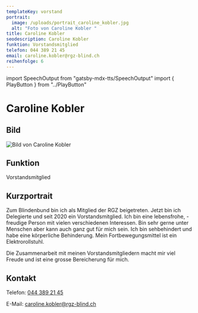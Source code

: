 ```yaml
---
templateKey: vorstand
portrait:
  image: /uploads/portrait_caroline_kobler.jpg
  alt: "Foto von Caroline Kobler "
title: Caroline Kobler
seodescription: Caroline Kobler
funktion: Vorstandsmitglied
telefon: 044 389 21 45
email: caroline.kobler@rgz-blind.ch
reihenfolge: 6
---
```

import SpeechOutput from "gatsby-mdx-tts/SpeechOutput"
import { PlayButton } from "../PlayButton"

<SpeechOutput id="vorstand-caroline-kobler" customPlayButton={PlayButton}>

# Caroline Kobler

## Bild

![Bild von Caroline Kobler](/uploads/portrait_caroline_kobler.jpg "Bild von Caroline Kobler")

## Funktion

Vorstandsmitglied

## Kurzportrait

Zum Blindenbund bin ich als Mitglied der RGZ beigetreten. Jetzt bin ich Delegierte und seit 2020 ein Vorstandsmitglied. Ich bin eine lebensfrohe, -freudige Person mit vielen verschiedenen Interessen. Bin sehr gerne unter Menschen aber kann auch ganz gut für mich sein. Ich bin sehbehindert und habe eine körperliche Behinderung. Mein Fortbewegungsmittel ist ein Elektrorollstuhl. 

Die Zusammenarbeit mit meinen Vorstandsmitgliedern macht mir viel Freude und ist eine grosse Bereicherung für mich. 

## Kontakt

Telefon: [044 389 21 45](<tel:044 389 21 45>)

E-Mail: [caroline.kobler@rgz-blind.ch](mailto:caroline.kobler@rgz-blind.ch)

</SpeechOutput>
